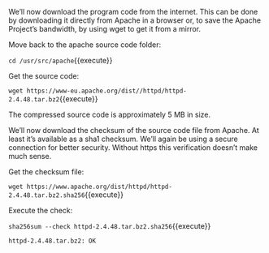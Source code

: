 We’ll now download the program code from the internet. This can be done by downloading it directly from Apache in a browser or, to save the Apache Project’s bandwidth, by using wget to get it from a mirror.

Move back to the apache source code folder:

`cd /usr/src/apache`{{execute}}

Get the source code:

`wget https://www-eu.apache.org/dist//httpd/httpd-2.4.48.tar.bz2`{{execute}}

The compressed source code is approximately 5 MB in size.

We’ll now download the checksum of the source code file from Apache. At least it’s available as a sha1 checksum. We’ll again be using a secure connection for better security. Without https this verification doesn’t make much sense.

Get the checksum file:

`wget https://www.apache.org/dist/httpd/httpd-2.4.48.tar.bz2.sha256`{{execute}}

Execute the check:

`sha256sum --check httpd-2.4.48.tar.bz2.sha256`{{execute}}

`httpd-2.4.48.tar.bz2: OK`
